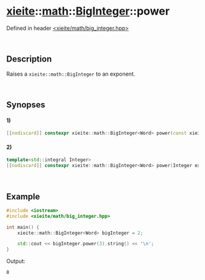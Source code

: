# [xieite](../../../../../xieite.md)\:\:[math](../../../../../math.md)\:\:[BigInteger<Word>](../../../big_integer.md)\:\:power
Defined in header [<xieite/math/big_integer.hpp>](../../../../../../include/xieite/math/big_integer.hpp)

&nbsp;

## Description
Raises a `xieite::math::BigInteger` to an exponent.

&nbsp;

## Synopses
#### 1)
```cpp
[[nodiscard]] constexpr xieite::math::BigInteger<Word> power(const xieite::math::BigInteger<Word>& exponent) const;
```
#### 2)
```cpp
template<std::integral Integer>
[[nodiscard]] constexpr xieite::math::BigInteger<Word> power(Integer exponent) const;
```

&nbsp;

## Example
```cpp
#include <iostream>
#include <xieite/math/big_integer.hpp>

int main() {
    xieite::math::BigInteger<Word> bigInteger = 2;

    std::cout << bigInteger.power(3).string() << '\n';
}
```
Output:
```
8
```
